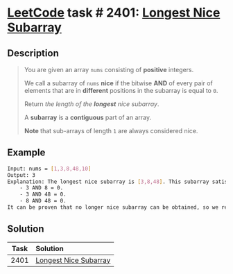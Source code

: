 # [LeetCode][leetcode] task # 2401: [Longest Nice Subarray][task]

Description
-----------

> You are given an array `nums` consisting of **positive** integers.
> 
> We call a subarray of `nums` **nice** if the bitwise **AND** of every pair of elements
> that are in **different** positions in the subarray is equal to `0`.
> 
> Return _the length of the **longest** nice subarray_.
> 
> A **subarray** is a **contiguous** part of an array.
> 
> **Note** that sub-arrays of length `1` are always considered nice.

 Example
-------

```sh
Input: nums = [1,3,8,48,10]
Output: 3
Explanation: The longest nice subarray is [3,8,48]. This subarray satisfies the conditions:
    - 3 AND 8 = 0.
    - 3 AND 48 = 0.
    - 8 AND 48 = 0.
It can be proven that no longer nice subarray can be obtained, so we return 3.
```

Solution
--------

| Task | Solution                          |
|:----:|:----------------------------------|
| 2401 | [Longest Nice Subarray][solution] |


[leetcode]: <http://leetcode.com/>
[task]: <https://leetcode.com/problems/longest-nice-subarray/>
[solution]: <https://github.com/wellaxis/praxis-leetcode/blob/main/src/main/java/com/witalis/praxis/leetcode/task/h25/p2401/option/Practice.java>
